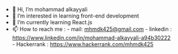 - 👋 Hi, I’m mohammad alkayyali
- 👀 I’m interested in learning front-end development
- 🌱 I’m currently learning React.js
- 📫 How to reach me : - mail: mhmdk425@gmail.com
                        - linkedin : https://www.linkedin.com/in/mohammad-alkayyali-a94b30222  
                        - Hackerrank : https://www.hackerrank.com/mhmdk425
